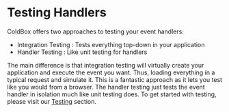 # Testing Handlers

ColdBox offers two approaches to testing your event handlers:

* Integration Testing : Tests everything top-down in your application
* Handler Testing : Like unit testing for handlers


The main difference is that integration testing will virtually create your application and execute the event you want. Thus, loading everything in a typical request and simulate it. This is a fantastic approach as it lets you test like you would from a browser. The handler testing just tests the event handler in isolation much like unit testing does. To get started with testing, please visit our [Testing](http://wiki.coldbox.org/wiki/Testing.cfm) section.
